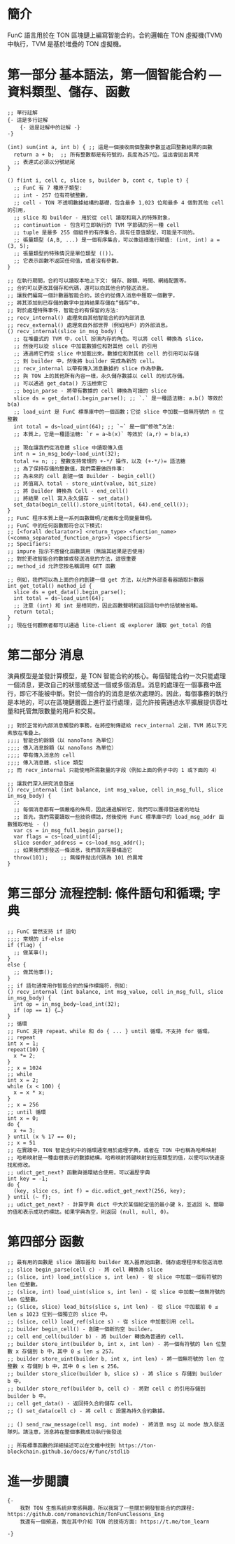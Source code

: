 # 簡介
FunC 語言用於在 TON 區塊鏈上編寫智能合約。合約邏輯在 TON 虛擬機(TVM)中執行，TVM 是基於堆疊的 TON 虛擬機。

# 第一部分 基本語法，第一個智能合約 — 資料類型、儲存、函數

	;; 單行註解
	{- 這是多行註解
		{- 這是註解中的註解 -}
	-}
	
	(int) sum(int a, int b) { ;; 這是一個接收兩個整數參數並返回整數結果的函數
	  return a + b;  ;; 所有整數都是有符號的，長度為257位。溢出會拋出異常
	  ;; 表達式必須以分號結尾
	}
	
	() f(int i, cell c, slice s, builder b, cont c, tuple t) {
	  ;; FunC 有 7 種原子類型: 
	  ;; int - 257 位有符號整數，
	  ;; cell - TON 不透明數據結構的基礎，包含最多 1,023 位和最多 4 個對其他 cell 的引用，
	  ;; slice 和 builder - 用於從 cell 讀取和寫入的特殊對象，
	  ;; continuation - 包含可立即執行的 TVM 字節碼的另一種 cell
	  ;; tuple 是最多 255 個組件的有序集合，具有任意值類型，可能是不同的。
	  ;; 張量類型 (A,B, ...) 是一個有序集合，可以像這樣進行賦值: (int, int) a = (3, 5);
	  ;; 張量類型的特殊情況是單位類型 (())。
	  ;; 它表示函數不返回任何值，或者沒有參數。
	}
	
	;; 在執行期間，合約可以讀取本地上下文: 儲存、餘額、時間、網絡配置等。
	;; 合約可以更改其儲存和代碼，還可以向其他合約發送消息。
	;; 讓我們編寫一個計數器智能合約，該合約從傳入消息中獲取一個數字，
	;; 將其添加到已存儲的數字中並將結果存儲在“儲存”中。
	;; 對於處理特殊事件，智能合約有保留的方法:
	;; recv_internal() 處理來自其他智能合約的內部消息
	;; recv_external() 處理來自外部世界（例如用戶）的外部消息。
	() recv_internal(slice in_msg_body) {
	  ;; 在堆疊式的 TVM 中，cell 扮演內存的角色。可以將 cell 轉換為 slice，
	  ;; 然後可以從 slice 中加載數據位和對其他 cell 的引用
	  ;; 通過將它們從 slice 中加載出來。數據位和對其他 cell 的引用可以存儲
	  ;; 到 builder 中，然後將 builder 完成為新的 cell。
	  ;; recv_internal 以帶有傳入消息數據的 slice 作為參數。
	  ;; 與 TON 上的其他所有內容一樣，永久儲存數據以 cell 的形式存儲。
	  ;; 可以通過 get_data() 方法檢索它
	  ;; begin_parse - 將帶有數據的 cell 轉換為可讀的 slice
	  slice ds = get_data().begin_parse(); ;; `.` 是一種語法糖: a.b() 等效於 b(a)
	  ;; load_uint 是 FunC 標準庫中的一個函數；它從 slice 中加載一個無符號的 n 位整數
	  int total = ds~load_uint(64); ;; `~` 是一個“修改”方法:
	  ;; 本質上，它是一種語法糖: `r = a~b(x)` 等效於 (a,r) = b(a,x)
	  
	  ;; 現在讓我們從消息體 slice 中讀取傳入值
	  int n = in_msg_body~load_uint(32);
	  total += n; ;; 整數支持常規的 +-*/ 操作，以及 (+-*/)= 語法糖
	  ;; 為了保持存儲的整數值，我們需要做四件事:
	  ;; 為未來的 cell 創建一個 Builder - begin_cell()
	  ;; 將值寫入 total - store_uint(value, bit_size)
	  ;; 將 Builder 轉換為 Cell - end_cell()
	  ;; 將結果 cell 寫入永久儲存 - set_data()
	  set_data(begin_cell().store_uint(total, 64).end_cell());
	}
	;; FunC 程序本質上是一系列函數聲明/定義和全局變量聲明。
	;; FunC 中的任何函數都符合以下模式:
	;; [<forall declarator>] <return_type> <function_name>(<comma_separated_function_args>) <specifiers>
	;; Specifiers:
	;; impure 指示不應優化函數調用（無論其結果是否使用）
	;; 對於更改智能合約數據或發送消息的方法，這很重要
	;; method_id 允許您按名稱調用 GET 函數
	
	;; 例如，我們可以為上面的合約創建一個 get 方法，以允許外部查看器讀取計數器
	int get_total() method_id {
	  slice ds = get_data().begin_parse();
	  int total = ds~load_uint(64);
	  ;; 注意 (int) 和 int 是相同的，因此函數聲明和返回語句中的括號被省略。
	  return total;
	}
	;; 現在任何觀察者都可以通過 lite-client 或 explorer 讀取 get_total 的值

# 第二部分 消息
演員模型是並發計算模型，是 TON 智能合約的核心。每個智能合約一次只能處理一個消息，更改自己的狀態或發送一個或多個消息。消息的處理在一個事務中進行，即它不能被中斷。對於一個合約的消息是依次處理的。因此，每個事務的執行是本地的，可以在區塊鏈層面上進行並行處理，這允許按需通過水平擴展提供吞吐量和托管無限數量的用戶和交易。

	;; 對於正常的內部消息觸發的事務，在將控制傳遞給 recv_internal 之前，TVM 將以下元素放在堆疊上。
	;;;; 智能合約餘額（以 nanoTons 為單位）
	;;;; 傳入消息餘額（以 nanoTons 為單位）
	;;;; 帶有傳入消息的 cell
	;;;; 傳入消息體，slice 類型
	;; 而 recv_internal 只能使用所需數量的字段（例如上面的例子中的 1 或下面的 4）
	
	;; 讓我們深入研究消息發送
	() recv_internal (int balance, int msg_value, cell in_msg_full, slice in_msg_body) {
	  ;; 
	  ;; 每個消息都有一個嚴格的佈局，因此通過解析它，我們可以獲得發送者的地址
	  ;; 首先，我們需要讀取一些技術標誌，然後使用 FunC 標準庫中的 load_msg_addr 函數獲取地址 - ()
	  var cs = in_msg_full.begin_parse();
	  var flags = cs~load_uint(4);
	  slice sender_address = cs~load_msg_addr();
	  ;; 如果我們想發送一條消息，我們首先需要構造它
	  throw(101);    ;; 無條件拋出代碼為 101 的異常
	}
# 第三部分 流程控制: 條件語句和循環; 字典

	;; FunC 當然支持 if 語句
	;;;; 常規的 if-else
	if (flag) {
	  ;; 做某事();
	}
	else {
	  ;; 做其他事();
	}
	;; if 語句通常用作智能合約的操作標識符，例如:
	() recv_internal (int balance, int msg_value, cell in_msg_full, slice in_msg_body) {
	  int op = in_msg_body~load_int(32);
	  if (op == 1) {…}
	}
	;; 循環
	;; FunC 支持 repeat、while 和 do { ... } until 循環。不支持 for 循環。
	;; repeat
	int x = 1;
	repeat(10) {
	  x *= 2;
	}
	;; x = 1024
	;; while
	int x = 2;
	while (x < 100) {
	  x = x * x;
	}
	;; x = 256
	;; until 循環
	int x = 0;
	do {
	  x += 3;
	} until (x % 17 == 0);
	;; x = 51
	;; 在實踐中，TON 智能合約中的循環通常用於處理字典，或者在 TON 中也稱為哈希映射
	;; 哈希映射是一種由樹表示的數據結構。哈希映射將鍵映射到任意類型的值，以便可以快速查找和修改。
	;; udict_get_next? 函數與循環結合使用，可以遍歷字典
	int key = -1;
	do {
	  (key, slice cs, int f) = dic.udict_get_next?(256, key);
	} until (~ f);
	;; udict_get_next? - 計算字典 dict 中大於某個給定值的最小鍵 k，並返回 k、關聯的值和表示成功的標誌。如果字典為空，則返回 (null, null, 0)。

# 第四部分 函數
	;; 最有用的函數是 slice 讀取器和 builder 寫入器原始函數、儲存處理程序和發送消息
	;; slice begin_parse(cell c) - 將 cell 轉換為 slice
	;; (slice, int) load_int(slice s, int len) - 從 slice 中加載一個有符號的 len 位整數。
	;; (slice, int) load_uint(slice s, int len) - 從 slice 中加載一個無符號的 len 位整數。
	;; (slice, slice) load_bits(slice s, int len) - 從 slice 中加載前 0 ≤ len ≤ 1023 位到一個獨立的 slice 中。
	;; (slice, cell) load_ref(slice s) - 從 slice 中加載引用 cell。
	;; builder begin_cell() - 創建一個新的空 builder。
	;; cell end_cell(builder b) - 將 builder 轉換為普通的 cell。
	;; builder store_int(builder b, int x, int len) - 將一個有符號的 len 位整數 x 存儲到 b 中，其中 0 ≤ len ≤ 257。
	;; builder store_uint(builder b, int x, int len) - 將一個無符號的 len 位整數 x 存儲到 b 中，其中 0 ≤ len ≤ 256。
	;; builder store_slice(builder b, slice s) - 將 slice s 存儲到 builder b 中。
	;; builder store_ref(builder b, cell c) - 將對 cell c 的引用存儲到 builder b 中。
	;; cell get_data() - 返回持久合約儲存 cell。
	;; () set_data(cell c) - 將 cell c 設置為持久合約數據。
	
	;; () send_raw_message(cell msg, int mode) - 將消息 msg 以 mode 放入發送隊列。請注意，消息將在整個事務成功執行後發送
	
	;; 所有標準函數的詳細描述可以在文檔中找到 https://ton-blockchain.github.io/docs/#/func/stdlib
  
# 進一步閱讀

	{- 
		我對 TON 生態系統非常感興趣，所以我寫了一些關於開發智能合約的課程: https://github.com/romanovichim/TonFunClessons_Eng
		我還有一個頻道，我在其中介紹 TON 的技術方面: https://t.me/ton_learn

	-}  


